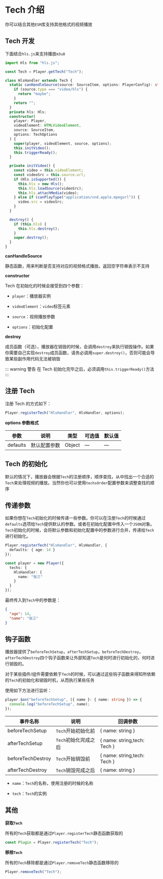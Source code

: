# Tech 介绍

你可以结合其他`ESM`库支持其他格式的视频播放

## Tech 开发

下面结合`hls.js`来支持播放`m3u8`

```typescript
import Hls from "hls.js";

const Tech = Player.getTech("Tech");

class HlsHandler extends Tech {
  static canHandleSource(source: SourceItem, options: PlayerConfig): string {
    if (source.type === "video/hls") {
      return "maybe";
    }
    return "";
  }
  private hls: Hls;
  constructor(
    player: Player,
    videoElement: HTMLVideoElement,
    source: SourceItem,
    options: TechOptions
  ) {
    super(player, videoElement, source, options);
    this.initVideo();
    this.triggerReady();
  }

  private initVideo() {
    const video = this.videoElement;
    const videoSrc = this.source.url;
    if (Hls.isSupported()) {
      this.hls = new Hls();
      this.hls.loadSource(videoSrc);
      this.hls.attachMedia(video);
    } else if (canPlayType("application/vnd.apple.mpegurl")) {
      video.src = videoSrc;
    }
  }

  destroy() {
    if (this.hls) {
      this.hls.destroy();
    }
    super.destroy();
  }
}
```

**canHandleSource**

静态函数，用来判断是否支持对应的视频格式播放。返回空字符串表示不支持

**constructor**

Tech 在初始化的时候会接受到四个参数：

- `player`：播放器实例

- `videoElement`：`video`标签元素

- `source`：视频播放参数

- `options`：初始化配置

**destroy**

成员函数（可选），播放器在销毁的时候，会调用`destroy`来执行销毁操作。如果你需要自己实现`destroy`成员函数，请务必调用`super.destroy()`，否则可能会导致某些副作用代码无法被销毁

::: warning 警告
在 Tech 初始化完毕之后，必须调用`this.triggerReady()`方法
:::

## 注册 Tech

注册 Tech 的方式如下：

```typescript
Player.registerTech("HlsHandler", HlsHandler, options);
```

**options 参数格式**

| 参数     | 说明         | 类型   | 可选值 | 默认值 |
| -------- | ------------ | ------ | ------ | ------ |
| defaults | 默认配置参数 | Object | —      | —      |

## Tech 的初始化

默认的情况下，播放器会根据`Tech`的注册顺序，顺序查找，从中找出一个合适的`Tech`来处理视频的播放。当然你也可以使用`techsOrder`配置参数来调整查找的顺序

## 传递参数

如果你想在`Tech`初始化的时候传递一些参数。你可以在注册`Tech`的时候通过`defaults`选项给`Tech`提供默认的参数。或者在初始化配置中传入一个`JSON`对象。`Tech`初始化的时候，会将默认参数和初始化配置中的参数进行合并，传递给`Tech`进行初始化。

```typescript
Player.registerTech("HlsHandler", HlsHandler, {
  defaults: { age: 14 }
});
```

```typescript
const player = new Player({
  techs: {
    HlsHandler: {
      name: "张三"
    }
  }
});
```

最终传入到`Tech`中的参数是：

```json
{
  "age": 14,
  "name": "张三"
}
```

## 钩子函数

播放器提供了`beforeTechSetup`，`afterTechSetup`，`beforeTechDestroy`，`afterTechDestroy`四个钩子函数来让外部知道`Tech`是何时进行初始化的，何时进行销毁的。

对于某些插件/组件需要依赖于`Tech`的时候，可以通过这些钩子函数来得知所依赖的`Tech`的初始化和销毁时机，从而执行某些任务

使用如下方法进行监听：

```typescript
player.$on("beforeTechSetup", ({ name }: { name: string }) => {
  console.log("beforeTechSetup", name);
});
```

| 事件名称          | 说明                 | 回调参数                    |
| ----------------- | -------------------- | --------------------------- |
| beforeTechSetup   | `Tech`开始初始化前   | { name: string }            |
| afterTechSetup    | `Tech`初始化完成之后 | { name: string,tech: Tech } |
| beforeTechDestroy | `Tech`开始销毁前     | { name: string,tech: Tech } |
| afterTechDestroy  | `Tech`销毁完成之后   | { name: string }            |

- `name`：`Tech`的名称，使用注册的时候的名称

- `tech`：`Tech`的实例

## 其他

**获取`Tech`**

所有的`Tech`获取都是通过`Player.registerTech`静态函数获取的

```typescript
const Plugin = Player.registerTech("Tech");
```

**移除`Tech`**

所有的`Tech`移除都是通过`Player.removeTech`静态函数移除的

```typescript
Player.removeTech("Tech");
```
